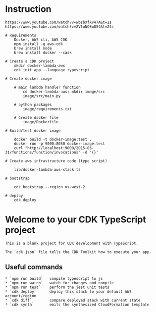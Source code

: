 # Instruction 

    https://www.youtube.com/watch?v=wbsbXfkv47A&t=1s
    https://www.youtube.com/watch?v=2VtuNOEw8S4&t=24s 

    # Requirements 
        Docker, AWS cli, AWS CDK
        npm install -g aws-cdk
        brew install node
        brew install docker --cask

    # Create a CDK project 
        mkdir docker-lambda-aws
        cdk init app --language typescript

    # Create docker image

        # main lambda handler function
            cd docker-lambda-aws; mkdir image/src
            image/src/main.py 

        # python packages
            image/requirements.txt       
   
        # Create docker file
            image/Dockerfile 

    # Build/test docker image

        docker build -t docker-image:test .
        docker run -p 9000:8080 docker-image:test
        curl "http://localhost:9000/2015-03-31/functions/function/invocations" -d '{}'

    # Create aws infrastructure code (type script)
    
        lib/docker-lambda-aws-stack.ts 
   
    # bootstrap 
        
        cdk bootstrap --region us-west-2

    # deploy
        cdk deploy
      
# Welcome to your CDK TypeScript project

    This is a blank project for CDK development with TypeScript.

    The `cdk.json` file tells the CDK Toolkit how to execute your app.

## Useful commands

    * `npm run build`   compile typescript to js
    * `npm run watch`   watch for changes and compile
    * `npm run test`    perform the jest unit tests
    * `cdk deploy`      deploy this stack to your default AWS account/region
    * `cdk diff`        compare deployed stack with current state
    * `cdk synth`       emits the synthesized CloudFormation template
